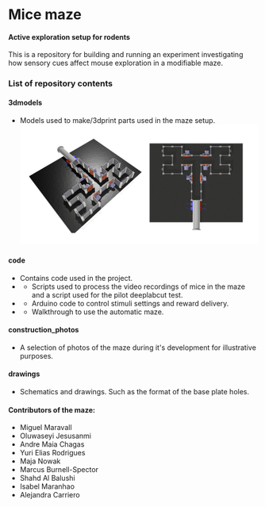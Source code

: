 # Mice maze
#### Active exploration setup for rodents

This is a repository for building and running an experiment investigating how sensory cues affect mouse exploration in a modifiable maze.

### List of repository contents ###

#### 3dmodels
* Models used to make/3dprint parts used in the maze setup.
![alt text for screen readers](drawings/model.png "tunnable walls")

#### code
* Contains code used in the project.
* * Scripts used to process the video recordings of mice in the maze and a script used for the pilot deeplabcut test.
* * Arduino code to control stimuli settings and reward delivery.
* * Walkthrough to use the automatic maze.

#### construction_photos
* A selection of photos of the maze during it's development for illustrative purposes.

#### drawings
* Schematics and drawings. Such as the format of the base plate holes.

#### Contributors of the maze:
* Miguel Maravall
* Oluwaseyi Jesusanmi
* Andre Maia Chagas
* Yuri Elias Rodrigues
* Maja Nowak
* Marcus Burnell-Spector
* Shahd Al Balushi
* Isabel Maranhao
* Alejandra Carriero 
